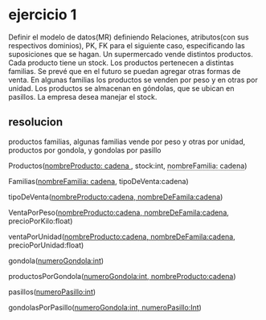 # ejercicio 1

Definir el modelo de datos(MR) definiendo Relaciones, atributos(con sus respectivos
dominios), PK, FK para el siguiente caso, especificando las suposiciones que se hagan.
Un supermercado vende distintos productos. Cada producto tiene un stock. Los productos
pertenecen a distintas familias. Se prevé que en el futuro se puedan agregar otras formas
de venta. En algunas familias los productos se venden por peso y en otras por unidad. Los
productos se almacenan en góndolas, que se ubican en pasillos. La empresa desea
manejar el stock.

 <span style="text-decoration: underline"></span>
 <span style="border-bottom: 1px dotted;"></span>

## resolucion 

productos
familias, algunas familias vende por peso y otras por unidad, productos por gondola, y gondolas por pasillo

Productos(<span style="text-decoration: underline">nombreProducto: cadena </span>, stock:int, <span style="border-bottom: 1px dotted;">nombreFamilia: cadena</span>)

Familias(<span style="text-decoration: underline">nombreFamilia: cadena</span>, tipoDeVenta:cadena)

tipoDeVenta(<span style="text-decoration: underline">nombreProducto:cadena, nombreDeFamila:cadena</span>)

VentaPorPeso(<span style="text-decoration: underline">nombreProducto:cadena, nombreDeFamila:cadena</span>, precioPorKilo:float)

ventaPorUnidad(<span style="text-decoration: underline">nombreProducto:cadena, nombreDeFamila:cadena</span>, precioPorUnidad:float)

gondola(<span style="text-decoration: underline">numeroGondola:int</span>)

productosPorGondola(<span style="text-decoration: underline">numeroGondola:int, nombreProducto:cadena</span>)

pasillos(<span style="text-decoration: underline">numeroPasillo:int</span>)

gondolasPorPasillo(<span style="text-decoration: underline">numeroGondola:int, numeroPasillo:Int</span>)